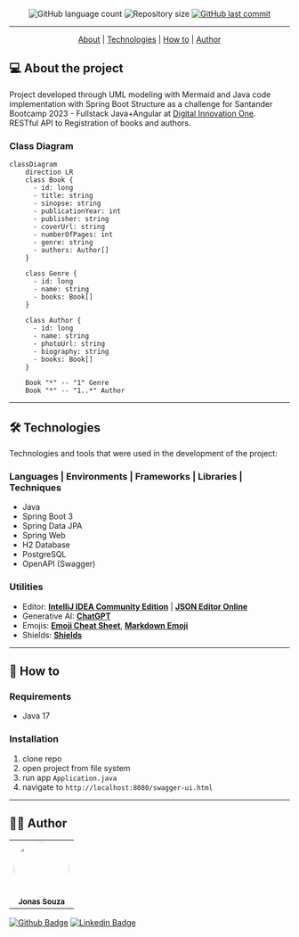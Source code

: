 <p align="center">
  <img alt="GitHub language count" src="https://img.shields.io/github/languages/count/jonasmzsouza/dio-bookshelf-api?style=flat-square&color=f1783f">
  <img alt="Repository size" src="https://img.shields.io/github/repo-size/jonasmzsouza/dio-bookshelf-api?style=flat-square&color=1f6feb">
  <a href="https://github.com/jonasmzsouza/dio-bookshelf-api/commits/main">
    <img alt="GitHub last commit" src="https://img.shields.io/github/last-commit/jonasmzsouza/dio-bookshelf-api/main?style=flat-square&color=2f74c0">
  </a>
</p>

<hr>

<p align="center">
  <a href="#-about-the-project">About</a> |
  <a href="#-technologies">Technologies</a> | 
  <a href="#-how-to">How to</a> | 
  <a href="#-author">Author</a> 
</p>

## 💻 About the project

Project developed through UML modeling with Mermaid and Java code implementation with Spring Boot Structure as a challenge for Santander Bootcamp 2023 - Fullstack Java+Angular at [Digital Innovation One](https://www.dio.me/).<br>
RESTful API to Registration of books and authors.

### Class Diagram

```mermaid
classDiagram
    direction LR
    class Book {
      - id: long
      - title: string
      - sinopse: string
      - publicationYear: int
      - publisher: string
      - coverUrl: string
      - numberOfPages: int
      - genre: string
      - authors: Author[]
    }
    
    class Genre {
      - id: long
      - name: string
      - books: Book[]
    }
    
    class Author {
      - id: long
      - name: string
      - photoUrl: string
      - biography: string
      - books: Book[]
    }

    Book "*" -- "1" Genre
    Book "*" -- "1..*" Author
```

---

## 🛠 Technologies

Technologies and tools that were used in the development of the project:

### **Languages | Environments | Frameworks | Libraries | Techniques**

- Java
- Spring Boot 3
- Spring Data JPA
- Spring Web
- H2 Database
- PostgreSQL
- OpenAPI (Swagger)

### **Utilities**

- Editor: **[IntelliJ IDEA Community Edition](https://www.jetbrains.com/idea/)** | **[JSON Editor Online](https://jsoneditoronline.org/)**
- Generative AI: **[ChatGPT](https://chat.openai.com/)**
- Emojis: **[Emoji Cheat Sheet](https://github.com/ikatyang/emoji-cheat-sheet)**, **[Markdown Emoji](https://gist.github.com/rxaviers/7360908)**
- Shields: **[Shields](https://shields.io/)**

---

## 🔧 How to

### Requirements
- Java 17

### Installation
1. clone repo
2. open project from file system
3. run app `Application.java`
4. navigate to `http://localhost:8080/swagger-ui.html`

---

## 👨‍💻 Author

<table>
  <tr>
    <td align="center">
      <a href="https://jonasmzsouza.github.io/">
         <img style="border-radius: 50%;" src="https://avatars.githubusercontent.com/u/61324433?v=4" width="100px;" alt=""/>
         <br />
         <sub><b>Jonas Souza</b></sub>
      </a>
    </td>
  </tr>
</table>
 
[![Github Badge](https://img.shields.io/badge/-jonasmzsouza-3e4957?style=flat-square&logo=Github&logoColor=white&link=https://github.com/jonasmzsouza)](https://github.com/jonasmzsouza) [![Linkedin Badge](https://img.shields.io/badge/-jonasmzsouza-blue?style=flat-square&logo=Linkedin&logoColor=white&link=https://www.linkedin.com/in/jonasmzsouza/)](https://www.linkedin.com/in/jonasmzsouza/)

